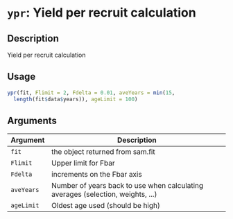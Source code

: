# `ypr`: Yield per recruit calculation

## Description


 Yield per recruit calculation


## Usage

```r
ypr(fit, Flimit = 2, Fdelta = 0.01, aveYears = min(15,
  length(fit$data$years)), ageLimit = 100)
```


## Arguments

Argument      |Description
------------- |----------------
```fit```     |     the object returned from sam.fit
```Flimit```     |     Upper limit for Fbar
```Fdelta```     |     increments on the Fbar axis
```aveYears```     |     Number of years back to use when calculating averages (selection, weights, ...)
```ageLimit```     |     Oldest age used (should be high)

